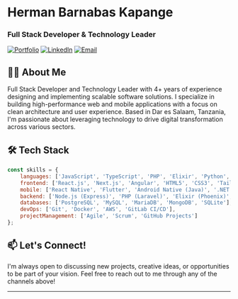 # Herman Barnabas Kapange
### Full Stack Developer & Technology Leader

[![Portfolio](https://img.shields.io/badge/Portfolio-hermankapange.com-brightgreen?style=flat-square)](https://hermankapange.com/)
[![LinkedIn](https://img.shields.io/badge/LinkedIn-Herman_Kapange-blue?style=flat-square&logo=linkedin)](https://www.linkedin.com/in/herman-kapange/)
[![Email](https://img.shields.io/badge/Email-kapangeh@gmail.com-red?style=flat-square&logo=gmail)](mailto:kapangeh@gmail.com)

## 👨‍💻 About Me

Full Stack Developer and Technology Leader with 4+ years of experience designing and implementing scalable software solutions. I specialize in building high-performance web and mobile applications with a focus on clean architecture and user experience. Based in Dar es Salaam, Tanzania, I'm passionate about leveraging technology to drive digital transformation across various sectors.

## 🛠️ Tech Stack

```javascript
const skills = {
    languages: ['JavaScript', 'TypeScript', 'PHP', 'Elixir', 'Python', 'Java', 'C#'],
    frontend: ['React.js', 'Next.js', 'Angular', 'HTML5', 'CSS3', 'Tailwind CSS'],
    mobile: ['React Native', 'Flutter', 'Android Native (Java)', '.NET MAUI'],
    backend: ['Node.js (Express)', 'PHP (Laravel)', 'Elixir (Phoenix)', 'Django'],
    databases: ['PostgreSQL', 'MySQL', 'MariaDB', 'MongoDB', 'SQLite'],
    devOps: ['Git', 'Docker', 'AWS', 'GitLab CI/CD'],
    projectManagement: ['Agile', 'Scrum', 'GitHub Projects']
};
```

## 📫 Let's Connect!

I'm always open to discussing new projects, creative ideas, or opportunities to be part of your vision. Feel free to reach out to me through any of the channels above!

---


